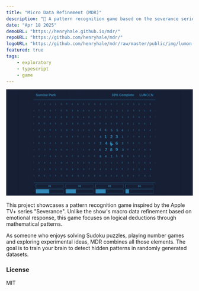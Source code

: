 ```yaml
---
title: "Micro Data Refinement (MDR)"
description: "🧩 A pattern recognition game based on the severance series."
date: "Apr 18 2025"
demoURL: "https://henryhale.github.io/mdr/"
repoURL: "https://github.com/henryhale/mdr/"
logoURL: "https://github.com/henryhale/mdr/raw/master/public/img/lumon.svg"
featured: true
tags:
    - exploratory
    - typescript
    - game
---
```


![MDR](https://github.com/henryhale/mdr/raw/master/media/screenshot-2.png)

This project showcases a pattern recognition game inspired by the Apple TV+ series "Severance". Unlike the show's macro data refinement based on emotional response, this game focuses on logical deductions through mathematical patterns.

As someone who enjoys solving Sudoku puzzles, playing number games and exploring experimental ideas, MDR combines all those elements. The goal is to train your brain to detect hidden patterns in randomly generated datasets.

### License

MIT
